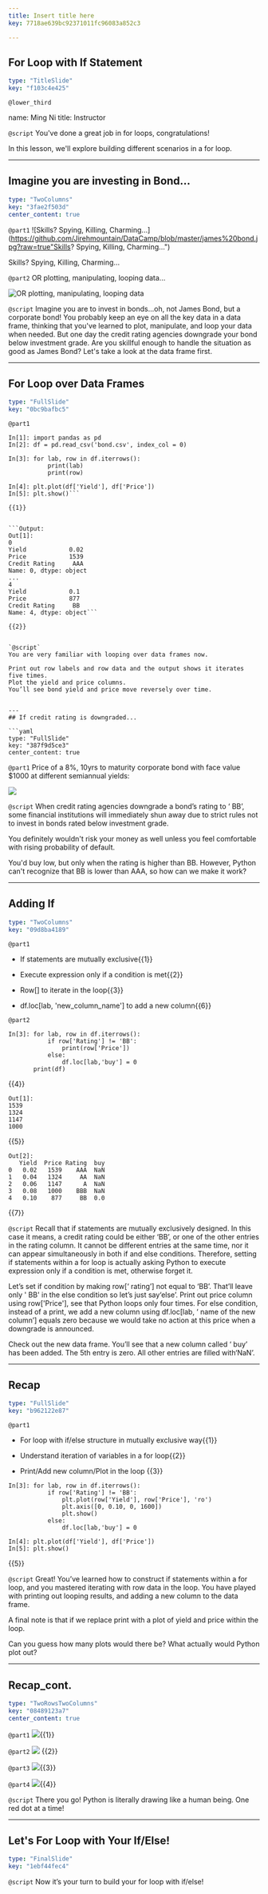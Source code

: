 ```yaml
---
title: Insert title here
key: 7718ae639bc92371011fc96083a852c3

---
```

## For Loop with If Statement

```yaml
type: "TitleSlide"
key: "f103c4e425"
```

`@lower_third`

name: Ming Ni
title: Instructor


`@script`
You've done a great job in for loops, congratulations!

In this lesson, we'll explore building different scenarios in a for loop.


---
## Imagine you are investing in Bond...

```yaml
type: "TwoColumns"
key: "3fae2f503d"
center_content: true
```

`@part1`
![Skills? Spying, Killing, Charming...](https://github.com/Jirehmountain/DataCamp/blob/master/james%20bond.jpg?raw=true"Skills? Spying, Killing, Charming...")

Skills? Spying, Killing, Charming...


`@part2`
OR plotting, manipulating, looping data...

![OR plotting, manipulating, looping data](https://github.com/Jirehmountain/DataCamp/blob/master/corporate-bonds2-1-638.jpg?raw=true)


`@script`
Imagine you are to invest in bonds...oh, not James Bond, but a corporate bond! 
You probably keep an eye on all the key data in a data frame, thinking that you've learned to plot, manipulate, and loop your data when needed. 
But one day the credit rating agencies downgrade your bond below investment grade. 
Are you skillful enough to handle the situation as good as James Bond? Let's take a look at the data frame first.


---
## For Loop over Data Frames

```yaml
type: "FullSlide"
key: "0bc9bafbc5"
```

`@part1`
```Input:
In[1]: import pandas as pd
In[2]: df = pd.read_csv('bond.csv', index_col = 0) 

In[3]: for lab, row in df.iterrows():
           print(lab)
           print(row)

In[4]: plt.plot(df['Yield'], df['Price'])
In[5]: plt.show()```

{{1}} 


```Output:
Out[1]: 
0
Yield            0.02
Price            1539
Credit Rating     AAA
Name: 0, dtype: object
...
4
Yield            0.1
Price            877
Credit Rating     BB
Name: 4, dtype: object```

{{2}}


`@script`
You are very familiar with looping over data frames now. 

Print out row labels and row data and the output shows it iterates five times. 
Plot the yield and price columns.
You’ll see bond yield and price move reversely over time.


---
## If credit rating is downgraded...

```yaml
type: "FullSlide"
key: "387f9d5ce3"
center_content: true
```

`@part1`
Price of a 8%, 10yrs to maturity corporate bond with face value $1000 at different semiannual yields:

![](https://github.com/Jirehmountain/DataCamp/blob/master/Bond%20price%20and%20yield.png?raw=true)


`@script`
When credit rating agencies downgrade a bond’s rating to ‘ BB’, some financial institutions will immediately shun away due to strict rules not to invest in bonds rated below investment grade. 

You definitely wouldn't risk your money as well unless you feel comfortable with rising probability of default. 

You'd buy low, but only when the rating is higher than BB. However, Python can't recognize that BB is lower than AAA, so how can we make it work?


---
## Adding If

```yaml
type: "TwoColumns"
key: "09d8ba4189"
```

`@part1`
- If statements are mutually exclusive{{1}} 

- Execute expression only if a condition is met{{2}} 

- Row[] to iterate in the loop{{3}} 

- df.loc[lab, 'new_column_name'] to add a new column{{6}}


`@part2`
```Inputs:
In[3]: for lab, row in df.iterrows():  
           if row['Rating'] != 'BB':
               print(row['Price'])
           else:
               df.loc[lab,'buy'] = 0
       print(df)

```
{{4}} 

```Outputs:
Out[1]: 
1539           
1324
1147
1000          
```
{{5}} 

``` Outputs:
Out[2]:
   Yield  Price Rating  buy
0   0.02   1539    AAA  NaN
1   0.04   1324     AA  NaN
2   0.06   1147      A  NaN
3   0.08   1000    BBB  NaN
4   0.10    877     BB  0.0
``` 
{{7}}


`@script`
Recall that if statements are mutually exclusively designed. 
In this case it means, a credit rating could be either ‘BB’, or one of the other entries in the rating column. 
It cannot be different entries at the same time, nor it can appear simultaneously in both if and else conditions. 
Therefore, setting if statements within a for loop is actually asking Python to execute expression only if a condition is met, otherwise forget it. 

Let’s set if condition by making row[‘ rating’] not equal to ‘BB’. That’ll leave only ' BB' in the else condition so let’s just say‘else’. 
Print out price column using row['Price'], see that Python loops only four times. 
For else condition, instead of a print, we add a new column using df.loc[lab, ‘ name of the new column’] equals zero because we would take no action at this price when a downgrade is announced. 

Check out the new data frame. You’ll see that a new column called ‘ buy’ has been added. The 5th entry is zero. All other entries are filled with‘NaN’.


---
## Recap

```yaml
type: "FullSlide"
key: "b962122e87"
```

`@part1`
- For loop with if/else structure in mutually exclusive way{{1}} 

- Understand iteration of variables in a for loop{{2}} 

- Print/Add new column/Plot in the loop
{{3}} 

```Inputs:
In[3]: for lab, row in df.iterrows():  
           if row['Rating'] != 'BB':
               plt.plot(row['Yield'], row['Price'], 'ro')
               plt.axis([0, 0.10, 0, 1600])
               plt.show()
           else:
               df.loc[lab,'buy'] = 0

In[4]: plt.plot(df['Yield'], df['Price'])
In[5]: plt.show()
```
{{5}}


`@script`
Great! You’ve learned how to construct if statements within a for loop, and you mastered iterating with row data in the loop. 
You have played with printing out looping results, and adding a new column to the data frame. 

A final note is that if we replace print with a plot of yield and price within the loop. 

Can you guess how many plots would there be? What actually would Python plot out?


---
## Recap_cont.

```yaml
type: "TwoRowsTwoColumns"
key: "08489123a7"
center_content: true
```

`@part1`
![](https://github.com/Jirehmountain/DataCamp/blob/master/1.png?raw=true){{1}}


`@part2`
![](https://github.com/Jirehmountain/DataCamp/blob/master/2.png?raw=true)
{{2}}


`@part3`
![](https://github.com/Jirehmountain/DataCamp/blob/master/3.png?raw=true){{3}}


`@part4`
![](https://github.com/Jirehmountain/DataCamp/blob/master/4.png?raw=true){{4}}


`@script`
There you go! Python is literally drawing like a human being. 
One red dot at a time!


---
## Let's For Loop with Your If/Else!

```yaml
type: "FinalSlide"
key: "1ebf44fec4"
```

`@script`
Now it’s your turn to build your for loop with if/else!

